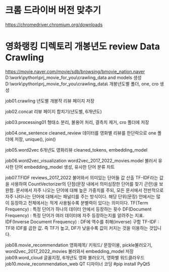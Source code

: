 # 크롬 드라이버 버전 맞추기
https://chromedriver.chromium.org/downloads
# 영화랭킹 디렉토리 개봉년도 review Data Crawling
https://movie.naver.com/movie/sdb/browsing/bmovie_nation.naver 
D:\work\python\prj_movie_for_you\crawling_data and models 생성
D:\work\python\prj_movie_for_you\crawling_data\ 개봉년도별 폴더, one, cro 생성

job01.crawling 년도별 개봉작 리뷰 페이지 저장

job02.concat 리뷰 페이지 합치기(년도별, 6개년도)

job03.processing01 형태소 분리, 불용어 처리, 결측치 제거, cro 폴더에 저장

job04.one_sentence cleaned_review 데이터를 영화별 리뷰를 한단락으로 one 폴더에 저장, unique(), join()

job05.word2vec  6개년도 영화리뷰 cleaned_tokens, embedding_model

job06.word2vec_visualization word2vec_2017_2022_movies.model 불러서 유사한 단어 embedding_model 생성, 유사한 단어 분류 차트 

job07.TFIDF reviews_2017_2022 불어와서 의미있는 단어들 값 산출
TF-IDF라는 값을 사용하여 CountVectorizer의 단점(문장 내에서 의미심장한 단어를 찾기 곤란)을 보완함.
문서에서 자주 나오는 단어에 대해 높은 가중치를 주되, 모든 문서에서 전반적으로 자주 나타나는 단어에 대해서는 패널티를 주는 방식이다.
해당 단위(문장) 안에서는 많이 등장하고 전체에서는 적게 사용될수록 분별력이 있다는 의미이다.
TF(Term Frequency) : 특정 단어가 하나의 데이터 안에서 등장하는 횟수
DF(Document Frequency) : 특정 단어가 여러 데이터에 자주 등장하는지를 알려주는 지표.
IDF(Inverse Document Frequency) : DF에 역수를 취해(inverse) 구함
TF-IDF : TF와 IDF를 곱한 값. 즉 TF가 높고, DF가 낮을수록 값이 커지는 것을 이용하는 것입니다.

job08.movie_recommendation 영화제목/ 키워드/ 문장이용, pickle불러오기,  word2vec_2017_2022_movies 불러와서 embedding_model 저장 
job09.word_cloud 글꼴지정, 6개년도 영화 불러오기, 영화별 워드클라우드
job10.movie_recommendation_web QT 디자이너 코딩 #pip install PyQt5
